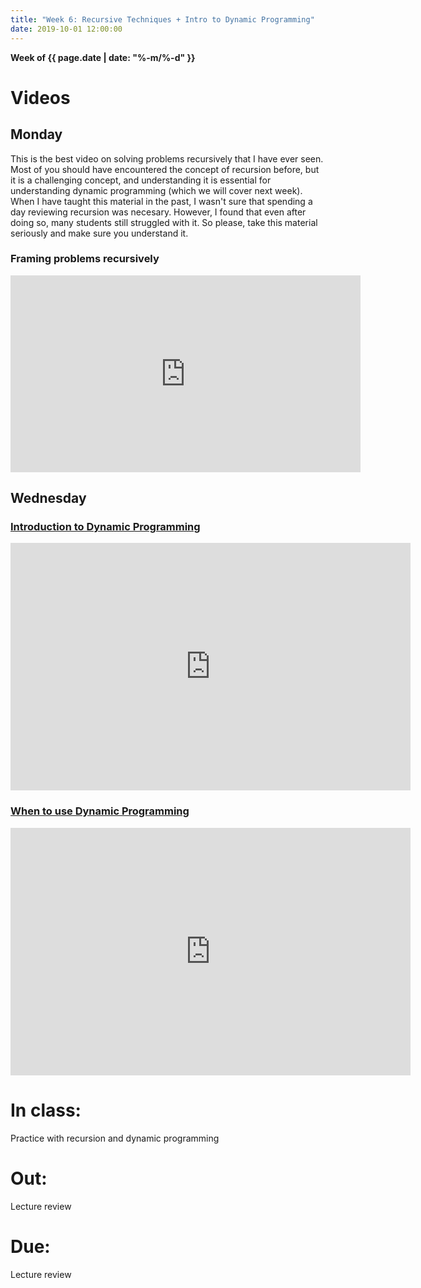 ```yaml
---
title: "Week 6: Recursive Techniques + Intro to Dynamic Programming"
date: 2019-10-01 12:00:00
---
```


**Week of {{ page.date | date: "%-m/%-d" }}**

# Videos

## Monday

This is the best video on solving problems recursively that I have ever seen. Most of you should have encountered the concept of recursion before, but it is a challenging concept, and understanding it is essential for understanding dynamic programming (which we will cover next week). When I have taught this material in the past, I wasn't sure that spending a day reviewing recursion was necesary. However, I found that even after doing so, many students still struggled with it. So please, take this material seriously and make sure you understand it.

### Framing problems recursively
<iframe width="560" height="315" src="https://www.youtube-nocookie.com/embed/ngCos392W4w" frameborder="0" allow="accelerometer; autoplay; clipboard-write; encrypted-media; gyroscope; picture-in-picture" allowfullscreen></iframe>

## Wednesday

### [Introduction to Dynamic Programming](https://mediaspace.msu.edu/media/Introduction+to+Dynamic+Programming/1_ciu0tjo0/179816172) 
<iframe id="kaltura_player" src="https://cdnapisec.kaltura.com/p/811482/sp/81148200/embedIframeJs/uiconf_id/27551951/partner_id/811482?iframeembed=true&playerId=kaltura_player&entry_id=1_ciu0tjo0&flashvars[streamerType]=auto&amp;flashvars[localizationCode]=en&amp;flashvars[leadWithHTML5]=true&amp;flashvars[sideBarContainer.plugin]=true&amp;flashvars[sideBarContainer.position]=left&amp;flashvars[sideBarContainer.clickToClose]=true&amp;flashvars[chapters.plugin]=true&amp;flashvars[chapters.layout]=vertical&amp;flashvars[chapters.thumbnailRotator]=false&amp;flashvars[streamSelector.plugin]=true&amp;flashvars[EmbedPlayer.SpinnerTarget]=videoHolder&amp;flashvars[dualScreen.plugin]=true&amp;flashvars[hotspots.plugin]=1&amp;flashvars[Kaltura.addCrossoriginToIframe]=true&amp;&wid=1_xvtejm52" width="640" height="396" allowfullscreen webkitallowfullscreen mozAllowFullScreen allow="autoplay *; fullscreen *; encrypted-media *" sandbox="allow-forms allow-same-origin allow-scripts allow-top-navigation allow-pointer-lock allow-popups allow-modals allow-orientation-lock allow-popups-to-escape-sandbox allow-presentation allow-top-navigation-by-user-activation" frameborder="0" title="Kaltura Player"></iframe>

### [When to use Dynamic Programming](https://mediaspace.msu.edu/media/When+to+use+Dynamic+Programming/1_546dm0to/179816172)

<iframe id="kaltura_player" src="https://cdnapisec.kaltura.com/p/811482/sp/81148200/embedIframeJs/uiconf_id/27551951/partner_id/811482?iframeembed=true&playerId=kaltura_player&entry_id=1_546dm0to&flashvars[streamerType]=auto&amp;flashvars[localizationCode]=en&amp;flashvars[leadWithHTML5]=true&amp;flashvars[sideBarContainer.plugin]=true&amp;flashvars[sideBarContainer.position]=left&amp;flashvars[sideBarContainer.clickToClose]=true&amp;flashvars[chapters.plugin]=true&amp;flashvars[chapters.layout]=vertical&amp;flashvars[chapters.thumbnailRotator]=false&amp;flashvars[streamSelector.plugin]=true&amp;flashvars[EmbedPlayer.SpinnerTarget]=videoHolder&amp;flashvars[dualScreen.plugin]=true&amp;flashvars[hotspots.plugin]=1&amp;flashvars[Kaltura.addCrossoriginToIframe]=true&amp;&wid=1_pbn6hsf7" width="640" height="396" allowfullscreen webkitallowfullscreen mozAllowFullScreen allow="autoplay *; fullscreen *; encrypted-media *" sandbox="allow-forms allow-same-origin allow-scripts allow-top-navigation allow-pointer-lock allow-popups allow-modals allow-orientation-lock allow-popups-to-escape-sandbox allow-presentation allow-top-navigation-by-user-activation" frameborder="0" title="Kaltura Player"></iframe>


# In class: 

Practice with recursion and dynamic programming

# Out: 

Lecture review

# Due:

Lecture review